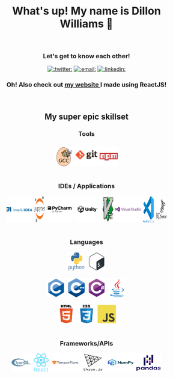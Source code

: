 <div align="center">
<h1>What's up! My name is Dillon Williams 👋</h1>
  <br />
  <h3>Let's get to know each other!</h3>
  <a href="https://twitter.com/itsssdillon"><img src="https://img.shields.io/badge/itsssdillon-twitter-blue?logo=twitter" alt=":twitter:"/></a>
  <a href="mailto:dilwill@ostatemail.okstate.edu"><img src="https://img.shields.io/badge/Dillon%20Williams-Email-important?logo=Minutemailer" alt=":email:"/></a>
  <a href="https://www.linkedin.com/in/dillon-williams-273000220/"><img src="https://img.shields.io/badge/My-Linkedin-informational?logo=linkedin" alt=":linkedin:"/></a>
  <h3> Oh! Also check out <a href="https://dillonrmd.github.io/">my website </a>I made using ReactJS! </h3>
</div>
<br />

<div align="center">
  <h2>My super epic skillset</h2>
  
  <h3>Tools</h3>
  <img width=50 height=50 src="https://raw.githubusercontent.com/devicons/devicon/2ae2a900d2f041da66e950e4d48052658d850630/icons/gcc/gcc-original.svg" alt="gcc"/>
  <img width=60 height=60 src="https://raw.githubusercontent.com/devicons/devicon/2ae2a900d2f041da66e950e4d48052658d850630/icons/git/git-original-wordmark.svg" alt="git"/>
  <img width=50 height=50 src="https://raw.githubusercontent.com/devicons/devicon/2ae2a900d2f041da66e950e4d48052658d850630/icons/npm/npm-original-wordmark.svg" alt="npm"/>
  
  <br />
  <br />
  
  <h3>IDEs / Applications</h3>
  <img width=70 height=70 src="https://raw.githubusercontent.com/devicons/devicon/2ae2a900d2f041da66e950e4d48052658d850630/icons/intellij/intellij-original-wordmark.svg" alt="intellij"/>
  <img width=30 height=70 src="https://raw.githubusercontent.com/devicons/devicon/2ae2a900d2f041da66e950e4d48052658d850630/icons/jupyter/jupyter-original-wordmark.svg" alt="jupyter"/>
  <img width=70 height=70 src="https://raw.githubusercontent.com/devicons/devicon/2ae2a900d2f041da66e950e4d48052658d850630/icons/pycharm/pycharm-original-wordmark.svg" alt="pycharm"/>
  <img width=70 height=70 src="https://raw.githubusercontent.com/devicons/devicon/2ae2a900d2f041da66e950e4d48052658d850630/icons/unity/unity-original-wordmark.svg" alt="unity"/>
  <img width=30 height=70 src="https://raw.githubusercontent.com/devicons/devicon/2ae2a900d2f041da66e950e4d48052658d850630/icons/vim/vim-original.svg" alt="vim"/>
  <img width=70 height=70 src="https://raw.githubusercontent.com/devicons/devicon/2ae2a900d2f041da66e950e4d48052658d850630/icons/visualstudio/visualstudio-plain-wordmark.svg" alt="visualstudio"/>
  <img width=30 height=70 src="https://raw.githubusercontent.com/devicons/devicon/2ae2a900d2f041da66e950e4d48052658d850630/icons/vscode/vscode-original-wordmark.svg" alt="vscode"/>
  <img width=30 height=70 src="https://github.com/devicons/devicon/blob/master/icons/microsoftsqlserver/microsoftsqlserver-plain-wordmark.svg" alt="microsoftsqlserver"/>
  
  <br />
  <br />
  
  <h3>Languages</h3>
  
  <img width=50 height=50 src="https://raw.githubusercontent.com/devicons/devicon/2ae2a900d2f041da66e950e4d48052658d850630/icons/python/python-original-wordmark.svg" alt="python"/>
  <img width=50 height=50 src="https://raw.githubusercontent.com/devicons/devicon/2ae2a900d2f041da66e950e4d48052658d850630/icons/bash/bash-original.svg" alt="bash"/>
  
  <br />
  <br />
  
  <img width=50 height=50 src="https://raw.githubusercontent.com/devicons/devicon/2ae2a900d2f041da66e950e4d48052658d850630/icons/c/c-original.svg" alt="C"/>
  <img width=50 height=50 src="https://raw.githubusercontent.com/devicons/devicon/2ae2a900d2f041da66e950e4d48052658d850630/icons/cplusplus/cplusplus-original.svg" alt="C++"/>
  <img width=50 height=50 src="https://raw.githubusercontent.com/devicons/devicon/2ae2a900d2f041da66e950e4d48052658d850630/icons/csharp/csharp-original.svg" alt="C#"/>
  <img width=50 height=50 src="https://raw.githubusercontent.com/devicons/devicon/2ae2a900d2f041da66e950e4d48052658d850630/icons/java/java-original.svg" alt="java"/>
  
  <br />
  <br />
  
  <img width=50 height=50 src="https://raw.githubusercontent.com/devicons/devicon/2ae2a900d2f041da66e950e4d48052658d850630/icons/html5/html5-original-wordmark.svg" alt="html5"/>
  <img width=50 height=50 src="https://raw.githubusercontent.com/devicons/devicon/2ae2a900d2f041da66e950e4d48052658d850630/icons/css3/css3-original-wordmark.svg" alt="css3"/>
  <img width=50 height=50 src="https://raw.githubusercontent.com/devicons/devicon/2ae2a900d2f041da66e950e4d48052658d850630/icons/javascript/javascript-original.svg" alt="js"/>
  
  <br />
  <br />
  
  <h3>Frameworks/APIs</h3>
  <img width=50 height=50 src="https://raw.githubusercontent.com/devicons/devicon/2ae2a900d2f041da66e950e4d48052658d850630/icons/opengl/opengl-original.svg" alt="opengl"/>
  <img width=50 height=50 src="https://raw.githubusercontent.com/devicons/devicon/2ae2a900d2f041da66e950e4d48052658d850630/icons/react/react-original-wordmark.svg" alt="react"/>
  <img width=70 height=50 src="https://raw.githubusercontent.com/devicons/devicon/2ae2a900d2f041da66e950e4d48052658d850630/icons/tensorflow/tensorflow-original-wordmark.svg" alt="tensorflow"/>
  <img width=70 height=50 src="https://raw.githubusercontent.com/devicons/devicon/2ae2a900d2f041da66e950e4d48052658d850630/icons/threejs/threejs-original-wordmark.svg" alt="threejs"/>
  <img width=70 height=50 src="https://raw.githubusercontent.com/devicons/devicon/2ae2a900d2f041da66e950e4d48052658d850630/icons/numpy/numpy-original-wordmark.svg" alt="numpy"/>
  <img width=70 height=50 src="https://raw.githubusercontent.com/devicons/devicon/2ae2a900d2f041da66e950e4d48052658d850630/icons/pandas/pandas-original-wordmark.svg" alt="pandas"/>
  
  <br />
  <br />
</div>
</div>
</div>

